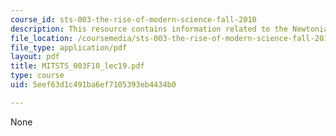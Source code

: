 ```yaml
---
course_id: sts-003-the-rise-of-modern-science-fall-2010
description: This resource contains information related to the Newtonian cosmos.
file_location: /coursemedia/sts-003-the-rise-of-modern-science-fall-2010/5eef63d1c491ba6ef7105393eb4434b0_MITSTS_003F10_lec19.pdf
file_type: application/pdf
layout: pdf
title: MITSTS_003F10_lec19.pdf
type: course
uid: 5eef63d1c491ba6ef7105393eb4434b0

---
```

None